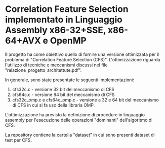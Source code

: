 # Correlation Feature Selection implementato in Linguaggio Assembly x86-32+SSE, x86-64+AVX e OpenMP

Il progetto ha come obiettivo quello di fornire una versione ottimizzata per il problema di "Correlation Feature Selection (CFS)".
L'ottimizzazione riguarda l'utilizzo di tecniche e meccanismi discussi nel file "relazione_progetto_architettute.pdf".

In generale, sono state presentate le seguenti implementazioni:
1. cfs32c.c - versione 32 bit del meccanismo di CFS
2. cfs64c.c - versione 64 bit del meccanismo di CFS
3. cfs32c_omp.c e cfs64c_omp.c - versione a 32 e 64 bit del meccanismo di CFS in cui si fa uso della libraria OMP.

L'ottimizzazione ha previsto la definizione di procedure in linguaggio assembly per l'esecuzione delle operazioni "dominanti" 
dell'algoritmo di CFS.

La repository contiene la cartella "dataset" in cui sono presenti dataset di test per CFS.
